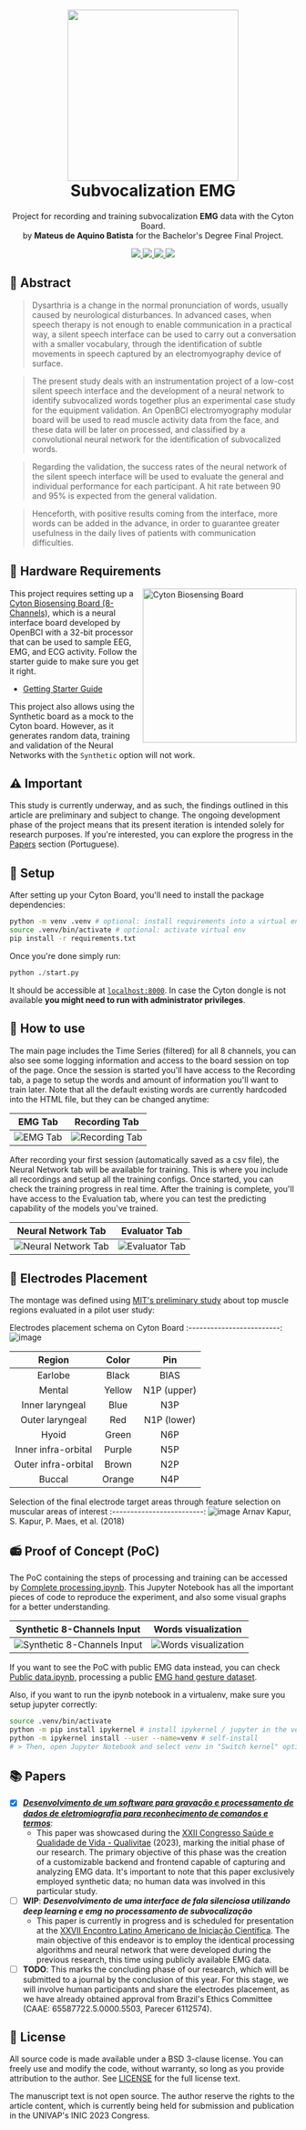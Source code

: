 <h1 align="center">
    <picture>
         <source media="(prefers-color-scheme: dark)" srcset="https://user-images.githubusercontent.com/16140783/218357099-29d4848f-89ee-463e-9ead-40f27c976f61.png">
         <img width="300" src="https://user-images.githubusercontent.com/16140783/218437368-1aa8506c-1ed8-460a-99de-d2c081557170.png" align="center"></img>
    </picture>    
    <br/>Subvocalization EMG
</h1>
<p align="center">Project for recording and training subvocalization <strong>EMG</strong> data with the Cyton Board.
<br/>by <strong>Mateus de Aquino Batista</strong> for the Bachelor's Degree Final Project.</p>

<p align="center">
  <a aria-label="Python version" href="https://www.python.org/downloads/release/python-3109/">
    <img src="https://img.shields.io/badge/python-3.10.9-informational?logo=Python"></img>
  </a>
  <a aria-label="Tensorflow (keras) version" href="https://www.tensorflow.org/api_docs/python/tf/keras">
    <img src="https://img.shields.io/badge/tensorflow-2.11.0-informational?logo=Tensorflow"></img>
  </a>
  <a aria-label="Proof of Concept" href="./Proof%20of%20Concept/Complete%20processing.ipynb">
    <img src="https://img.shields.io/badge/jupyter-PoC-success?logo=Jupyter"></img>
  </a>
  <a aria-label="Papers (coming soon)" href="#">
    <img src="https://img.shields.io/badge/dissertation-coming%20soon-yellow"></img>
  </a>
</p>

## 📄 Abstract

> Dysarthria is a change in the normal pronunciation of words, usually caused by neurological disturbances. In advanced cases, when speech therapy is not enough to enable communication in a practical way, a silent speech interface can be used to carry out a conversation with a smaller vocabulary, through the identification of subtle movements in speech captured by an electromyography device of surface.

> The present study deals with an instrumentation project of a low-cost silent speech interface and the development of a neural network to identify subvocalized words together plus an experimental case study for the equipment validation. An OpenBCI electromyography modular board will be used to read muscle activity data from the face, and these data will be later on processed, and classified by a convolutional neural network for the identification of subvocalized words.

> Regarding the validation, the success rates of the neural network of the silent speech interface will be used to evaluate the general and individual performance for each participant. A hit rate between 90 and 95% is expected from the general validation.

> Henceforth, with positive results coming from the interface, more words can be added in the advance, in order to guarantee greater usefulness in the daily lives of patients with communication difficulties.

## 🔧 Hardware Requirements

<a target="_blank" href="https://shop.openbci.com/products/cyton-biosensing-board-8-channel"><img width="270px" alt="Cyton Biosensing Board" title="Cyton Biosensing Board" align="right" src="https://user-images.githubusercontent.com/16140783/210357774-0cc2cb56-8e68-4f8a-9d3e-177a469efefe.png"/></a>

This project requires setting up a [Cyton Biosensing Board (8-Channels)](https://shop.openbci.com/products/cyton-biosensing-board-8-channel), which is a neural interface board developed by OpenBCI with a 32-bit processor that can be used to sample EEG, EMG, and ECG activity. Follow the starter guide to make sure you get it right.

- [Getting Starter Guide](https://docs.openbci.com/GettingStarted/Boards/CytonGS/)

This project also allows using the Synthetic board as a mock to the Cyton board. However, as it generates random data, training and validation of the Neural Networks with the `Synthetic` option will not work.

## :warning: Important

This study is currently underway, and as such, the findings outlined in this article are preliminary and subject to change. The ongoing development phase of the project means that its present iteration is intended solely for research purposes. If you're interested, you can explore the progress in the [Papers](#-papers) section (Portuguese).

## 🚀 Setup

After setting up your Cyton Board, you'll need to install the package dependencies:

```bash
python -m venv .venv # optional: install requirements into a virtual env
source .venv/bin/activate # optional: activate virtual env
pip install -r requirements.txt
```

Once you're done simply run:

```py
python ./start.py
```

It should be accessible at [`localhost:8000`](http://localhost:8000). In case the Cyton dongle is not available **you might need to run with administrator privileges**.

## 🧠 How to use

The main page includes the Time Series (filtered) for all 8 channels, you can also see some logging information and access to the board session on top of the page. Once the session is started you'll have access to the Recording tab, a page to setup the words and amount of information you'll want to train later. Note that all the default existing words are currently hardcoded into the HTML file, but they can be changed anytime:

|                                                      EMG Tab                                                      |                                                      Recording Tab                                                      |
| :---------------------------------------------------------------------------------------------------------------: | :---------------------------------------------------------------------------------------------------------------------: |
| ![EMG Tab](https://user-images.githubusercontent.com/16140783/218353244-99ca24d5-75c7-496a-9e3e-63f4a62a2ae9.png) | ![Recording Tab](https://user-images.githubusercontent.com/16140783/218360435-4d74c0dc-af67-4815-9a15-9b2f6b2efbb8.png) |

After recording your first session (automatically saved as a csv file), the Neural Network tab will be available for training. This is where you include all recordings and setup all the training configs. Once started, you can check the training progress in real time. After the training is complete, you'll have access to the Evaluation tab, where you can test the predicting capability of the models you've trained.

|                                                      Neural Network Tab                                                      |                                                      Evaluator Tab                                                      |
| :--------------------------------------------------------------------------------------------------------------------------: | :---------------------------------------------------------------------------------------------------------------------: |
| ![Neural Network Tab](https://user-images.githubusercontent.com/16140783/218360970-d672cc7c-84f6-45b2-b0d8-07ab01c3c57f.png) | ![Evaluator Tab](https://user-images.githubusercontent.com/16140783/218363114-6beeef22-7dee-4b15-8b75-3813ef2cd1fe.png) |

## 📌 Electrodes Placement

The montage was defined using [MIT's preliminary study](https://www.semanticscholar.org/paper/AlterEgo%3A-A-Personalized-Wearable-Silent-Speech-Kapur-Kapur/9e2af148acbf7d4623ca8a946be089a774ce5258) about top muscle regions evaluated in a pilot user study:

Electrodes placement schema on Cyton Board
:-------------------------:
![image](https://github.com/MateusAquino/subvocalization-emg/assets/16140783/054e7d42-3d2f-4a5b-b91d-b085af1cd919)

|       Region        | Color  |     Pin     |
| :-----------------: | :----: | :---------: |
|       Earlobe       | Black  |    BIAS     |
|       Mental        | Yellow | N1P (upper) |
|   Inner laryngeal   |  Blue  |     N3P     |
|   Outer laryngeal   |  Red   | N1P (lower) |
|        Hyoid        | Green  |     N6P     |
| Inner infra-orbital | Purple |     N5P     |
| Outer infra-orbital | Brown  |     N2P     |
|       Buccal        | Orange |     N4P     |

Selection of the final electrode target areas through feature selection on muscular areas of interest
:-------------------------:
![image](https://github.com/MateusAquino/subvocalization-emg/assets/16140783/21a0c13a-d37e-4e36-b32a-07e4ff094187)
<span align="center">Arnav Kapur, S. Kapur, P. Maes, et al. (2018)</span>

## 📻 Proof of Concept (PoC)

The PoC containing the steps of processing and training can be accessed by [Complete processing.ipynb](./Proof%20of%20Concept/Complete%20processing.ipynb). This Jupyter Notebook has all the important pieces of code to reproduce the experiment, and also some visual graphs for a better understanding.

|                                                      Synthetic 8-Channels Input                                                      |                                                      Words visualization                                                      |
| :----------------------------------------------------------------------------------------------------------------------------------: | :---------------------------------------------------------------------------------------------------------------------------: |
| ![Synthetic 8-Channels Input](https://user-images.githubusercontent.com/16140783/218466330-a7a2dcd3-b697-4bd3-943f-6236011e74d7.png) | ![Words visualization](https://user-images.githubusercontent.com/16140783/218466062-cf9fd2a4-2335-4acd-87df-b1b78e89fd98.png) |

If you want to see the PoC with public EMG data instead, you can check [Public data.ipynb](./Proof%20of%20Concept/Public%20data.ipynb), processing a public [EMG hand gesture dataset](https://zenodo.org/record/7668251).

Also, if you want to run the ipynb notebook in a virtualenv, make sure you setup jupyter correctly:

```bash
source .venv/bin/activate
python -m pip install ipykernel # install ipykernel / jupyter in the venv if not present
python -m ipykernel install --user --name=venv # self-install
# > Then, open Jupyter Notebook and select venv in "Switch kernel" option
```

## 📚 Papers

- [x] [**_Desenvolvimento de um software para gravação e processamento de dados de eletromiografia para reconhecimento de comandos e termos_**](https://ctic.univap.br/ctic/qualivitae/resumos/anais_qualivitae_2023.pdf#page=28):
  - This paper was showcased during the [XXII Congresso Saúde e Qualidade de Vida - Qualivitae](https://ctic.univap.br/ctic/qualivitae/index.php) (2023), marking the initial phase of our research. The primary objective of this phase was the creation of a customizable backend and frontend capable of capturing and analyzing EMG data. It's important to note that this paper exclusively employed synthetic data; no human data was involved in this particular study.
- [ ] **WIP**: **_Desenvolvimento de uma interface de fala silenciosa utilizando deep learning e emg no processamento de subvocalização_**
  - This paper is currently in progress and is scheduled for presentation at the [XXVII Encontro Latino Americano de Iniciação Científica](https://www.inicepg.univap.br/home). The main objective of this endeavor is to employ the identical processing algorithms and neural network that were developed during the previous research, this time using publicly available EMG data.
- [ ] **TODO**: This marks the concluding phase of our research, which will be submitted to a journal by the conclusion of this year. For this stage, we will involve human participants and share the electrodes placement, as we have already obtained approval from Brazil's Ethics Committee (CAAE: 65587722.5.0000.5503, Parecer 6112574).

## 📜 License

All source code is made available under a BSD 3-clause license. You can freely use and modify the code, without warranty, so long as you provide attribution to the author. See [LICENSE](./LICENSE) for the full license text.

The manuscript text is not open source. The author reserve the rights to the article content, which is currently being held for submission and publication in the UNIVAP's INIC 2023 Congress.

